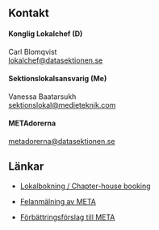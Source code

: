 ## Kontakt

#### Konglig Lokalchef (D)
Carl Blomqvist<br>
[lokalchef@datasektionen.se](mailto:lokalchef@datasektionen.se)

#### Sektionslokalsansvarig (Me)
Vanessa Baatarsukh</br>
[sektionslokal@medieteknik.com](mailto:sektionslokal@medieteknik.com)

#### METAdorerna
[metadorerna@datasektionen.se](mailto:metadorerna@datasektionen.se)

## Länkar
* [Lokalbokning / Chapter-house booking](https://datasektionen.se/sektionen/lokalbokning)

* [Felanmälning av META](dsekt.se/felanmal)

* [Förbättringsförslag till META](dsekt.se/forslag)
